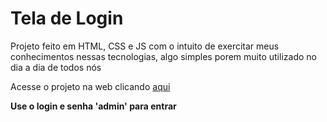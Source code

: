 # Tela de Login
Projeto feito em HTML, CSS e JS com o intuito de exercitar meus conhecimentos nessas tecnologias, algo simples porem muito utilizado no dia a dia de todos nós

Acesse o projeto na web clicando [aqui](https://moreiramatheus.github.io/tela-de-login/)

**Use o login e senha 'admin' para entrar**